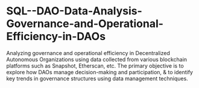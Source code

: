 # SQL--DAO-Data-Analysis-Governance-and-Operational-Efficiency-in-DAOs
Analyzing governance and operational efficiency in Decentralized Autonomous Organizations using data collected from various blockchain platforms such as Snapshot, Etherscan, etc. The primary objective is to explore how DAOs manage decision-making and participation, &amp; to identify key trends in governance structures using data management techniques.
